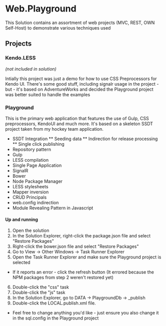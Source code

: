 # Web.Playground

This Solution contains an assortment of web projects (MVC, REST, OWN Self-Host) to demonstrate various techniques used

## Projects

### Kendo.LESS
*(not included in solution)*
 
Intially this project was just a demo for how to use CSS Preprocessors for Kendo UI. There's some good stuff, including signalr usage in the project - but - it's based on AdventureWorks and decided the Playground project was better suited to handle the examples

### Playground

This is the primary web application that features the use of Gulp, CSS preprocessors, KendoUI and much more. It's based on a skeleton SSDT project taken from my hockey team application.

* SSDT Integration
** Seeding data
** Indirection for release processing
** Single click publishing
* Repository pattern
* Gulp
* LESS compilation
* Single Page Application
* SignalR
* Bower
* Node Package Manager
* LESS stylesheets
* Mapper inversion
* CRUD Principals
* web.config indirection
* Module Revealing Pattern in Javascript

#### Up and running

1. Open the solution
2. In the Solution Explorer, right-click the package.json file and select "Restore Packages"
3. Right-click the bower.json file and select "Restore Packages"
4. Go to View -> Other Windows -> Task Runner Explorer
5. Open the Task Runner Explorer and make sure the Playground project is selected
 * If it reports an error - click the refresh button (It errored because the NPM packages from step 2 weren't restored yet)
6. Double-click the "css" task
7. Double-click the "js" task
8. In the Solution Explorer, go to DATA -> PlaygroundDb -> _publish
9. Double-click the LOCAL.publish.xml file.
 * Feel free to change anything you'd like - just ensure you also change it in the sql.config in the Playground project 
